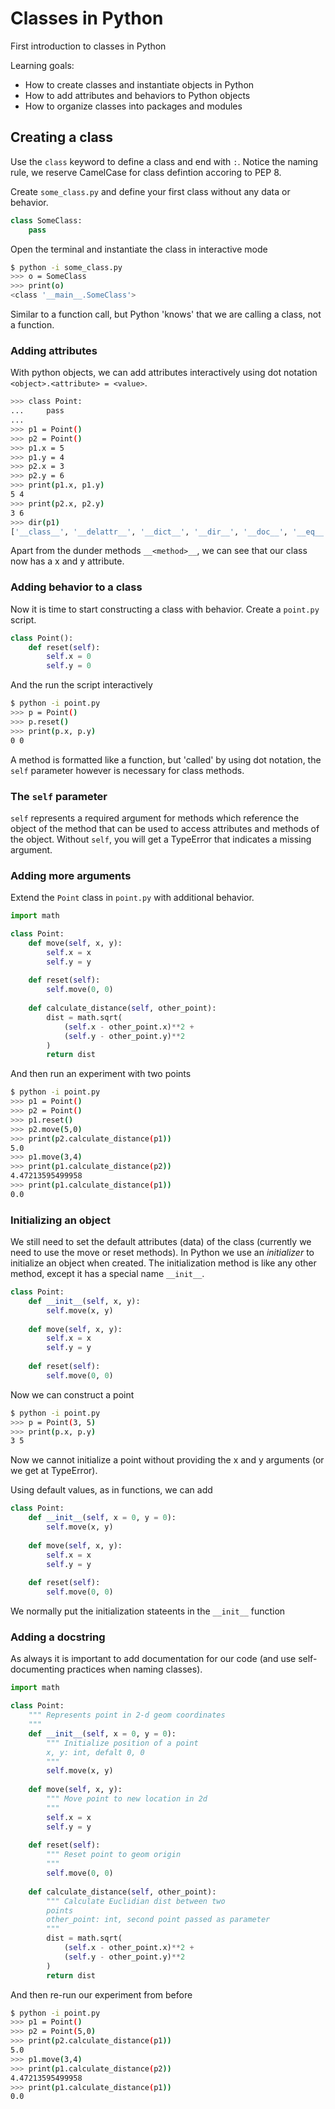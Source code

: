 # Classes in Python #

First introduction to classes in Python

Learning goals:

* How to create classes and instantiate objects in Python
* How to add attributes and behaviors to Python objects
* How to organize classes into packages and modules


## Creating a class ##

Use the `class` keyword to define a class and end with `:`. Notice the naming rule, we reserve CamelCase for class defintion accoring to PEP 8.

Create `some_class.py` and define your first class without any data or behavior.

```py
class SomeClass:
    pass
```

Open the terminal and instantiate the class in interactive mode

```sh
$ python -i some_class.py
>>> o = SomeClass
>>> print(o)
<class '__main__.SomeClass'>
```

Similar to a function call, but Python 'knows' that we are calling a class, not a function.

### Adding attributes ###

With python objects, we can add attributes interactively using dot notation `<object>.<attribute> = <value>`.

```sh
>>> class Point:
...     pass
...
>>> p1 = Point()
>>> p2 = Point()
>>> p1.x = 5
>>> p1.y = 4
>>> p2.x = 3
>>> p2.y = 6
>>> print(p1.x, p1.y)
5 4
>>> print(p2.x, p2.y)
3 6
>>> dir(p1)
['__class__', '__delattr__', '__dict__', '__dir__', '__doc__', '__eq__', '__format__', '__ge__', '__getattribute__', '__gt__', '__hash__', '__init__', '__init_subclass__', '__le__', '__lt__', '__module__', '__ne__', '__new__', '__reduce__', '__reduce_ex__', '__repr__', '__setattr__', '__sizeof__', '__str__', '__subclasshook__', '__weakref__', 'x', 'y']
```

Apart from the dunder methods `__<method>__`, we can see that our class now has a x and y attribute.

### Adding behavior to a class ###

Now it is time to start constructing a class with behavior. Create a `point.py` script.

```py
class Point():
    def reset(self):
        self.x = 0
        self.y = 0
```

And the run the script interactively

```sh
$ python -i point.py
>>> p = Point()
>>> p.reset()
>>> print(p.x, p.y)
0 0
```

A method is formatted like a function, but 'called' by using dot notation, the `self` parameter however is necessary for class methods.

### The `self` parameter ###

`self` represents a required argument for methods which reference the object of the method that can be used to access attributes and methods of the object. Without `self`, you will get a TypeError that indicates a missing argument.

### Adding more arguments ###

Extend the `Point` class in `point.py` with additional behavior.

```py
import math

class Point:
    def move(self, x, y):
        self.x = x
        self.y = y
    
    def reset(self):
        self.move(0, 0)
    
    def calculate_distance(self, other_point):
        dist = math.sqrt(
            (self.x - other_point.x)**2 +
            (self.y - other_point.y)**2
        )
        return dist
```

And then run an experiment with two points

```sh
$ python -i point.py
>>> p1 = Point()
>>> p2 = Point()
>>> p1.reset()
>>> p2.move(5,0)
>>> print(p2.calculate_distance(p1))
5.0
>>> p1.move(3,4)
>>> print(p1.calculate_distance(p2))
4.47213595499958
>>> print(p1.calculate_distance(p1))
0.0
```

### Initializing an object ###

We still need to set the default attributes (data) of the class (currently we need to use the move or reset methods). In Python we use an _initializer_ to initialize an object when created. The initialization method is like any other method, except it has a special name `__init__`.

```py
class Point:
    def __init__(self, x, y):
        self.move(x, y)
    
    def move(self, x, y):
        self.x = x
        self.y = y
    
    def reset(self):
        self.move(0, 0)
```

Now we can construct a point

```sh
$ python -i point.py
>>> p = Point(3, 5)
>>> print(p.x, p.y)
3 5
```

Now we cannot initialize a point without providing the x and y arguments (or we get at TypeError).

Using default values, as in functions, we can add

```py
class Point:
    def __init__(self, x = 0, y = 0):
        self.move(x, y)
    
    def move(self, x, y):
        self.x = x
        self.y = y
    
    def reset(self):
        self.move(0, 0)
```

We normally put the initialization stateents in the `__init__` function

### Adding a docstring ###

As always it is important to add documentation for our code (and use self-documenting practices when naming classes).

```py
import math

class Point:
    """ Represents point in 2-d geom coordinates
    """
    def __init__(self, x = 0, y = 0):
        """ Initialize position of a point
        x, y: int, defalt 0, 0
        """
        self.move(x, y)
    
    def move(self, x, y):
        """ Move point to new location in 2d
        """
        self.x = x
        self.y = y
    
    def reset(self):
        """ Reset point to geom origin
        """
        self.move(0, 0)
    
    def calculate_distance(self, other_point):
        """ Calculate Euclidian dist between two
        points
        other_point: int, second point passed as parameter
        """
        dist = math.sqrt(
            (self.x - other_point.x)**2 +
            (self.y - other_point.y)**2
        )
        return dist
```

And then re-run our experiment from before

```sh
$ python -i point.py
>>> p1 = Point()
>>> p2 = Point(5,0)
>>> print(p2.calculate_distance(p1))
5.0
>>> p1.move(3,4)
>>> print(p1.calculate_distance(p2))
4.47213595499958
>>> print(p1.calculate_distance(p1))
0.0
```